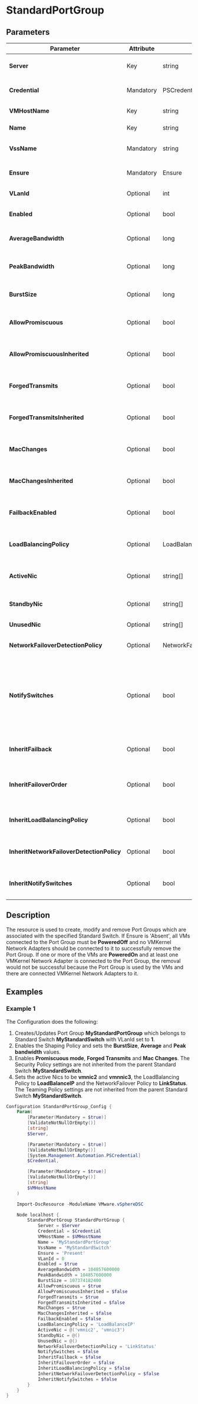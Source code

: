 # StandardPortGroup

## Parameters

| Parameter | Attribute | DataType | Description | Allowed Values |
| --- | --- | --- | --- | --- |
| **Server** | Key | string | The name of the Server we are trying to connect to. The Server can be a vCenter or ESXi. ||
| **Credential** | Mandatory | PSCredential | The credentials needed for connection to the specified Server. ||
| **VMHostName** | Key | string | The name of the VMHost which is going to be used. ||
| **Name** | Key | string | The name of the Standard Port Group. ||
| **VssName** | Mandatory | string | The name of the Standard Switch to which the Standard Port Group belongs to. ||
| **Ensure** | Mandatory | Ensure | Value indicating if the Standard Port Group should be Present or Absent. | Present, Absent |
| **VLanId** | Optional | int | The VLanId for ports using this Standard Port Group. | 0 - 4095 |
| **Enabled** | Optional | bool | The flag to indicate whether or not traffic shaper is enabled on the port. ||
| **AverageBandwidth** | Optional | long | The average bandwidth in bits per second if shaping is enabled on the port. ||
| **PeakBandwidth** | Optional | long | The peak bandwidth during bursts in bits per second if traffic shaping is enabled on the port. ||
| **BurstSize** | Optional | long | The maximum burst size allowed in bytes if shaping is enabled on the port. ||
| **AllowPromiscuous** | Optional | bool | Specifies whether promiscuous mode is enabled for the corresponding Standard Port Group. ||
| **AllowPromiscuousInherited** | Optional | bool | Specifies whether the AllowPromiscuous setting is inherited from the parent Standard Switch. ||
| **ForgedTransmits** | Optional | bool | Specifies whether forged transmits are enabled for the corresponding Standard Port Group. ||
| **ForgedTransmitsInherited** | Optional | bool | Specifies whether the ForgedTransmits setting is inherited from the parent Standard Switch. ||
| **MacChanges** | Optional | bool | Specifies whether MAC address changes are enabled for the corresponding Standard Port Group. ||
| **MacChangesInherited** | Optional | bool | Specifies whether the MacChanges setting is inherited from the parent Standard Switch. ||
| **FailbackEnabled** | Optional | bool | Specifies how a Physical Adapter is returned to active duty after recovering from a failure. ||
| **LoadBalancingPolicy** | Optional | LoadBalancingPolicy | Determines how network traffic is distributed between the network Adapters assigned to a Switch. | LoadBalanceIP, LoadBalanceSrcMac, LoadBalanceSrcId, ExplicitFailover |
| **ActiveNic** | Optional | string[] | The Adapters you want to continue to use when the network Adapter connectivity is available and active. ||
| **StandbyNic** | Optional | string[] | The Adapters you want to use if one of the active Adapter's connectivity is unavailable. ||
| **UnusedNic** | Optional | string[] | The Adapters you do not want to use. ||
| **NetworkFailoverDetectionPolicy** | Optional | NetworkFailoverDetectionPolicy | Specifies how to reroute traffic in the event of an Adapter failure. | LinkStatus, BeaconProbing |
| **NotifySwitches** | Optional | bool | Indicates that whenever a virtual NIC is connected to the Standard Switch or whenever that virtual NIC's traffic is routed over a different physical NIC in the team because of a failover event, a notification is sent over the network to update the lookup tables on the physical Switches. ||
| **InheritFailback** | Optional | bool | Indicates that the value of the FailbackEnabled parameter is inherited from the Standard Switch. ||
| **InheritFailoverOrder** | Optional | bool | Indicates that the values of the ActiveNic, StandbyNic, and UnusedNic parameters are inherited from the Standard Switch. ||
| **InheritLoadBalancingPolicy** | Optional | bool | Indicates that the value of the LoadBalancingPolicy parameter is inherited from the Standard Switch. ||
| **InheritNetworkFailoverDetectionPolicy** | Optional | bool | Indicates that the value of the NetworkFailoverDetectionPolicy parameter is inherited from the Standard Switch. ||
| **InheritNotifySwitches** | Optional | bool | Indicates that the value of the NotifySwitches parameter is inherited from the Standard Switch. ||

## Description

The resource is used to create, modify and remove Port Groups which are associated with the specified Standard Switch. If Ensure is 'Absent', all VMs connected to the Port Group must be **PoweredOff** and no VMKernel Network Adapters should be connected to it to successfully remove the Port Group. If one or more of the VMs are **PoweredOn** and at least one VMKernel Network Adapter is connected to the Port Group, the removal would not be successful because the Port Group is used by the VMs and there are connected VMKernel Network Adapters to it.

## Examples

### Example 1

The Configuration does the following:

1. Creates/Updates Port Group **MyStandardPortGroup** which belongs to Standard Switch **MyStandardSwitch** with VLanId set to **1**.
2. Enables the Shaping Policy and sets the **BurstSize**, **Average** and **Peak bandwidth** values.
3. Enables **Promiscuous mode**, **Forged Transmits** and **Mac Changes**. The Security Policy settings are not inherited from the parent Standard Switch **MyStandardSwitch**.
4. Sets the active Nics to be **vmnic2** and **vmnnic3**, the LoadBalancing Policy to **LoadBalanceIP** and the NetworkFailover Policy to **LinkStatus**.
The Teaming Policy settings are not inherited from the parent Standard Switch **MyStandardSwitch**.

```powershell
Configuration StandardPortGroup_Config {
    Param(
        [Parameter(Mandatory = $true)]
        [ValidateNotNullOrEmpty()]
        [string]
        $Server,

        [Parameter(Mandatory = $true)]
        [ValidateNotNullOrEmpty()]
        [System.Management.Automation.PSCredential]
        $Credential,

        [Parameter(Mandatory = $true)]
        [ValidateNotNullOrEmpty()]
        [string]
        $VMHostName
    )

    Import-DscResource -ModuleName VMware.vSphereDSC

    Node localhost {
        StandardPortGroup StandardPortGroup {
            Server = $Server
            Credential = $Credential
            VMHostName = $VMHostName
            Name = 'MyStandardPortGroup'
            VssName = 'MyStandardSwitch'
            Ensure = 'Present'
            VLanId = 0
            Enabled = $true
            AverageBandwidth = 104857600000
            PeakBandwidth = 104857600000
            BurstSize = 107374182400
            AllowPromiscuous = $true
            AllowPromiscuousInherited = $false
            ForgedTransmits = $true
            ForgedTransmitsInherited = $false
            MacChanges = $true
            MacChangesInherited = $false
            FailbackEnabled = $false
            LoadBalancingPolicy = 'LoadBalanceIP'
            ActiveNic = @('vmnic2', 'vmnic3')
            StandbyNic = @()
            UnusedNic = @()
            NetworkFailoverDetectionPolicy = 'LinkStatus'
            NotifySwitches = $false
            InheritFailback = $false
            InheritFailoverOrder = $false
            InheritLoadBalancingPolicy = $false
            InheritNetworkFailoverDetectionPolicy = $false
            InheritNotifySwitches = $false
        }
    }
}
```

